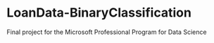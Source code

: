 # LoanData-BinaryClassification
Final project for the Microsoft Professional Program for Data Science
